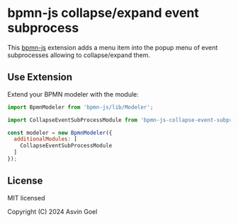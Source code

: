 # bpmn-js collapse/expand event subprocess

This [bpmn-js](https://github.com/bpmn-io/bpmn-js) extension adds a menu item into the popup menu of event subprocesses allowing to collapse/expand them.


## Use Extension

Extend your BPMN modeler with the module:

```javascript
import BpmnModeler from 'bpmn-js/lib/Modeler';

import CollapseEventSubProcessModule from 'bpmn-js-collapse-event-subprocess';

const modeler = new BpmnModeler({
  additionalModules: [
    CollapseEventSubProcessModule
  ]
});
```

## License

MIT licensed

Copyright (C) 2024 Asvin Goel
